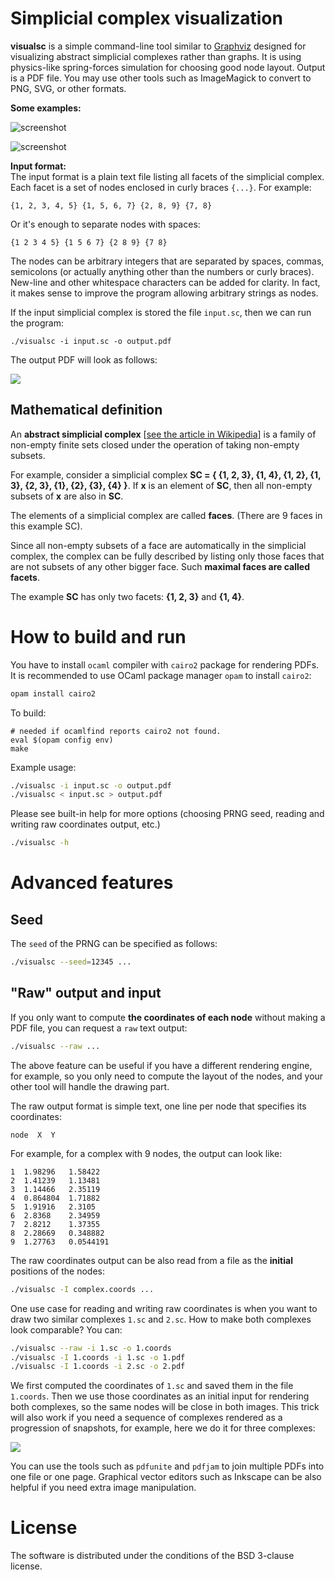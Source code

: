 # Simplicial complex visualization

**visualsc** is a simple command-line tool similar to [Graphviz](http://graphviz.org/) designed for visualizing abstract simplicial complexes rather than graphs. It is using physics-like spring-forces simulation for choosing good node layout. Output is a PDF file. You may use other tools such as ImageMagick to convert to PNG, SVG, or other formats.

**Some examples:**

![screenshot](http://i.imgur.com/WRx6JVB.png)

![screenshot](http://i.imgur.com/05iR0Fm.png)

**Input format:**<br>
The input format is a plain text file listing all facets of the simplicial complex. Each facet is a set of nodes enclosed in curly braces `{...}`. For example:

```
{1, 2, 3, 4, 5} {1, 5, 6, 7} {2, 8, 9} {7, 8}
```

Or it's enough to separate nodes with spaces:

```
{1 2 3 4 5} {1 5 6 7} {2 8 9} {7 8}
```

The nodes can be arbitrary integers that are separated by spaces, commas, semicolons (or actually anything other than the numbers or curly braces). New-line and other whitespace characters can be added for clarity. In fact, it makes sense to improve the program allowing arbitrary strings as nodes.

If the input simplicial complex is stored the file `input.sc`, then we can run the program:

```
./visualsc -i input.sc -o output.pdf
```

The output PDF will look as follows:

![](http://i.imgur.com/qN8Ct65.png)

## Mathematical definition

An **abstract simplicial complex** [[see the article in Wikipedia](https://en.wikipedia.org/wiki/Abstract_simplicial_complex)] is a family of non-empty finite sets closed under the operation of taking non-empty subsets.

For example, consider a simplicial complex **SC = { {1, 2, 3}, {1, 4}, {1, 2}, {1, 3}, {2, 3}, {1}, {2}, {3}, {4} }**. If **x** is an element of **SC**, then all non-empty subsets of **x** are also in **SC**.

The elements of a simplicial complex are called **faces**. (There are 9 faces in this example SC).

Since all non-empty subsets of a face are automatically in the simplicial complex, the complex can be fully described by listing only those faces that are not subsets of any other bigger face. Such **maximal faces are called facets**.

The example **SC** has only two facets: **{1, 2, 3}** and **{1, 4}**.

# How to build and run

You have to install `ocaml` compiler with `cairo2` package for rendering PDFs. It is recommended to use OCaml package manager `opam` to install `cairo2`:

```sh
opam install cairo2
```

To build:

```
# needed if ocamlfind reports cairo2 not found.
eval $(opam config env)
make
```

Example usage:

```sh
./visualsc -i input.sc -o output.pdf
./visualsc < input.sc > output.pdf
```

Please see built-in help for more options (choosing PRNG seed, reading and writing raw coordinates output, etc.)

```sh
./visualsc -h
```

# Advanced features

## Seed

The `seed` of the PRNG can be specified as follows:

```sh
./visualsc --seed=12345 ...
```

## "Raw" output and input

If you only want to compute **the coordinates of each node** without making a PDF file, you can request a `raw` text output:

```sh
./visualsc --raw ...
```

The above feature can be useful if you have a different rendering engine, for example, so you only need to compute the layout of the nodes, and your other tool will handle the drawing part.

The raw output format is simple text, one line per node that specifies its coordinates:

```
node  X  Y
```

For example, for a complex with 9 nodes, the output can look like:

```
1  1.98296   1.58422
2  1.41239   1.13481
3  1.14466   2.35119
4  0.864804  1.71882
5  1.91916   2.3105
6  2.8368    2.34959
7  2.8212    1.37355
8  2.28669   0.348882
9  1.27763   0.0544191
```

The raw coordinates output can be also read from a file as the **initial** positions of the nodes:

```sh
./visualsc -I complex.coords ...
```

One use case for reading and writing raw coordinates is when you want to draw two similar complexes `1.sc` and `2.sc`. How to make both complexes look comparable? You can:

```sh
./visualsc --raw -i 1.sc -o 1.coords
./visualsc -I 1.coords -i 1.sc -o 1.pdf
./visualsc -I 1.coords -i 2.sc -o 2.pdf
```

We first computed the coordinates of `1.sc` and saved them in the file `1.coords`. Then we use those coordinates as an initial input for rendering both complexes, so the same nodes will be close in both images. This trick will also work if you need a sequence of complexes rendered as a progression of snapshots, for example, here we do it for three complexes:

![](http://i.imgur.com/BDX7YlW.png)

You can use the tools such as `pdfunite` and `pdfjam` to join multiple PDFs into one file or one page. Graphical vector editors such as Inkscape can be also helpful if you need extra image manipulation.

# License

The software is distributed under the conditions of the BSD 3-clause license.
